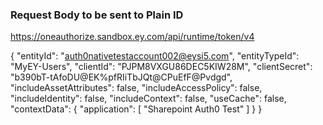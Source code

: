 ### Request Body to be sent to Plain ID

https://oneauthorize.sandbox.ey.com/api/runtime/token/v4

{
    "entityId": "auth0nativetestaccount002@eysi5.com",
    "entityTypeId": "MyEY-Users",
    "clientId": "PJPM8VXGU86DEC5KIW28M",
    "clientSecret": "b390bT-tAfoDU@EK%pfRIiTbJQt@CPuEfF@Pvdgd",
    "includeAssetAttributes": false,
    "includeAccessPolicy": false,
    "includeIdentity": false,
    "includeContext": false,
    "useCache": false,
    "contextData": {
        "application": [
            "Sharepoint Auth0 Test"
        ]
    }
}
